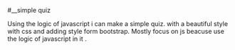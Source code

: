 #__simple quiz 

Using the logic of javascript i can make a simple quiz.
with a beautiful style with css and adding style form bootstrap.
Mostly focus on js beacuse use the logic of javascript  in it .

